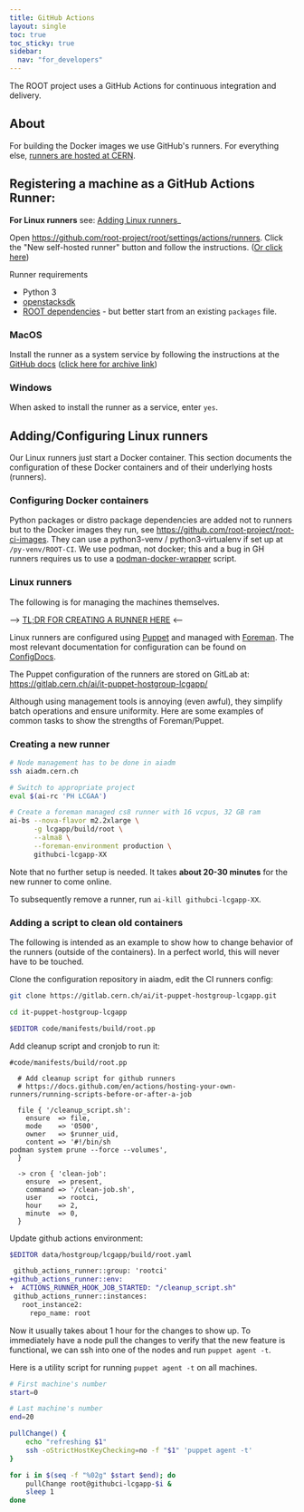 ```yaml
---
title: GitHub Actions
layout: single
toc: true
toc_sticky: true
sidebar:
  nav: "for_developers"
---
```


The ROOT project uses a GitHub Actions for continuous integration and delivery.


## About

For building the Docker images we use GitHub's runners.
For everything else, [runners are hosted at CERN](https://github.com/root-project/root/settings/actions/runners).


## Registering a machine as a GitHub Actions Runner:

**For Linux runners** see: [Adding Linux runners](#addingconfiguring-linux-runners)_

Open <https://github.com/root-project/root/settings/actions/runners>.
Click the "New self-hosted runner" button and follow the instructions.
([Or click here](https://github.com/root-project/root/settings/actions/runners/new))

Runner requirements
 - Python 3
 - [openstacksdk](https://pypi.org/project/openstacksdk/)
 - [ROOT dependencies](/install/dependencies/) - but better start from an existing `packages` file.


### MacOS

Install the runner as a system service by following the instructions at the
[GitHub docs](https://docs.github.com/en/actions/hosting-your-own-runners/configuring-the-self-hosted-runner-application-as-a-service)
([click here for archive link](https://web.archive.org/web/20230326064042/https://docs.github.com/en/actions/hosting-your-own-runners/configuring-the-self-hosted-runner-application-as-a-service))


### Windows

When asked to install the runner as a service, enter `yes`.


## Adding/Configuring Linux runners

Our Linux runners just start a Docker container.
This section documents the configuration of these Docker containers and of their underlying hosts (runners).

### Configuring Docker containers

Python packages or distro package dependencies are added not to runners but to the Docker images they run, see <https://github.com/root-project/root-ci-images>.
They can use a python3-venv / python3-virtualenv if set up at `/py-venv/ROOT-CI`.
We use podman, not docker; this and a bug in GH runners requires us to use a
[podman-docker-wrapper](https://gitlab.cern.ch/ai/it-puppet-hostgroup-lcgapp/-/blob/master/code/files/github_ci/wrapper.py?ref_type=heads) script.

### Linux runners

The following is for managing the machines themselves.

--> [TL;DR FOR CREATING A RUNNER HERE](#creating-a-new-runner) <--

Linux runners are configured using [Puppet](https://www.puppet.com/docs/puppet/5.5/puppet_index.html)
and managed with [Foreman](https://theforeman.org/). The most relevant
documentation for configuration can be found on [ConfigDocs](https://configdocs.web.cern.ch/index.html).

The Puppet configuration of the runners are stored on GitLab at:
<https://gitlab.cern.ch/ai/it-puppet-hostgroup-lcgapp/>

Although using management tools is annoying (even awful), they simplify batch
operations and ensure uniformity. Here are some examples of common tasks to show
the strengths of Foreman/Puppet.


### Creating a new runner

```sh
# Node management has to be done in aiadm
ssh aiadm.cern.ch

# Switch to appropriate project
eval $(ai-rc 'PH LCGAA')

# Create a foreman managed cs8 runner with 16 vcpus, 32 GB ram
ai-bs --nova-flavor m2.2xlarge \
      -g lcgapp/build/root \
      --alma8 \
      --foreman-environment production \
      githubci-lcgapp-XX
```

Note that no further setup is needed. It takes **about 20-30 minutes** for the new
runner to come online.

To subsequently remove a runner, run `ai-kill githubci-lcgapp-XX`.

### Adding a script to clean old containers

The following is intended as an example to show how to change behavior of the
runners (outside of the containers). In a perfect world, this will never have to
be touched.

Clone the configuration repository in aiadm, edit the CI runners config:

```sh
git clone https://gitlab.cern.ch/ai/it-puppet-hostgroup-lcgapp.git

cd it-puppet-hostgroup-lcgapp

$EDITOR code/manifests/build/root.pp
```

Add cleanup script and cronjob to run it:
```puppet
#code/manifests/build/root.pp

  # Add cleanup script for github runners
  # https://docs.github.com/en/actions/hosting-your-own-runners/running-scripts-before-or-after-a-job

  file { '/cleanup_script.sh':
    ensure  => file,
    mode    => '0500',
    owner   => $runner_uid,
    content => '#!/bin/sh
podman system prune --force --volumes',
  }

  -> cron { 'clean-job':
    ensure  => present,
    command => '/clean-job.sh',
    user    => rootci,
    hour    => 2,
    minute  => 0,
  }
```

Update github actions environment:

```sh
$EDITOR data/hostgroup/lcgapp/build/root.yaml
```

```diff
 github_actions_runner::group: 'rootci'
+github_actions_runner::env:
+  ACTIONS_RUNNER_HOOK_JOB_STARTED: "/cleanup_script.sh"
 github_actions_runner::instances:
   root_instance2:
     repo_name: root
```

Now it usually takes about 1 hour for the changes to show up. To immediately
have a node pull the changes to verify that the new feature is functional, we
can ssh into one of the nodes and run `puppet agent -t`.

Here is a utility script for running `puppet agent -t` on all machines.
```sh
# First machine's number
start=0

# Last machine's number
end=20

pullChange() {
    echo "refreshing $1"
    ssh -oStrictHostKeyChecking=no -f "$1" 'puppet agent -t'
}

for i in $(seq -f "%02g" $start $end); do
    pullChange root@githubci-lcgapp-$i &
    sleep 1
done
```

